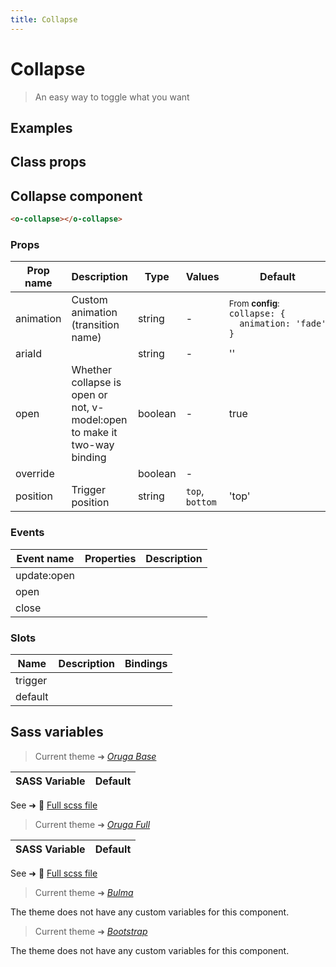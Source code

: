 ```yaml
---
title: Collapse
---
```


# Collapse

<div class="vp-doc">

> An easy way to toggle what you want

<Carbon />
</div>

<div class="vp-example">

## Examples

<example-collapse />

</div>
<div class="vp-example">

## Class props

<inspector-collapse-viewer />

</div>

<div class="vp-doc">

## Collapse component

```html
<o-collapse></o-collapse>
```

### Props

| Prop name | Description                                                              | Type    | Values          | Default                                                                                                                                               |
| --------- | ------------------------------------------------------------------------ | ------- | --------------- | ----------------------------------------------------------------------------------------------------------------------------------------------------- |
| animation | Custom animation (transition name)                                       | string  | -               | <div><small>From <b>config</b>:</small></div><code style='white-space: nowrap; padding: 0;'> collapse: {<br>&nbsp;&nbsp;animation: 'fade'<br>}</code> |
| ariaId    |                                                                          | string  | -               | ''                                                                                                                                                    |
| open      | Whether collapse is open or not, v-model:open to make it two-way binding | boolean | -               | true                                                                                                                                                  |
| override  |                                                                          | boolean | -               |                                                                                                                                                       |
| position  | Trigger position                                                         | string  | `top`, `bottom` | 'top'                                                                                                                                                 |

### Events

| Event name  | Properties | Description |
| ----------- | ---------- | ----------- |
| update:open |            |
| open        |            |
| close       |            |

### Slots

| Name    | Description | Bindings |
| ------- | ----------- | -------- |
| trigger |             |          |
| default |             |          |

</div>

<div class="vp-doc">

## Sass variables

<div class="theme-orugabase">

> Current theme ➜ _[Oruga Base](https://github.com/oruga-ui/oruga)_

| SASS Variable | Default |
| ------------- | ------- |

See ➜ 📄 [Full scss file](https://github.com/oruga-ui/theme-oruga/tree/main/src/assets/scss/components/_collapse.scss)

</div><div class="theme-orugafull">

> Current theme ➜ _[Oruga Full](https://github.com/oruga-ui/oruga)_

| SASS Variable | Default |
| ------------- | ------- |

See ➜ 📄 [Full scss file](https://github.com/oruga-ui/theme-oruga/tree/main/src/assets/scss/components/_collapse.scss)

</div><div class="theme-bulma">

> Current theme ➜ _[Bulma](https://github.com/oruga-ui/theme-bulma)_

<p>The theme does not have any custom variables for this component.</p>
</div><div class="theme-bootstrap">

> Current theme ➜ _[Bootstrap](https://github.com/oruga-ui/theme-bootstrap)_

<p>The theme does not have any custom variables for this component.</p>
</div>

</div>
